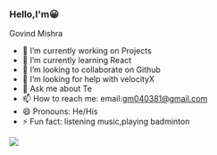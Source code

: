 ### Hello,I'm😀
Govind Mishra

- 🔭 I’m currently working on Projects
- 🌱 I’m currently learning React 
- 👯 I’m looking to collaborate on Github
- 🤔 I’m looking for help with velocityX
- 💬 Ask me about Te
- 📫 How to reach me: email:gm040381@gmail.com 
- 😄 Pronouns: He/His
- ⚡ Fun fact:  listening music,playing badminton
<img src="https://github-readme-stats.vercel.app/api?username=gov6184&&show_icons=true&title_color=ffffff&icon_color=bb2acf&text_color=daf7dc&bg_color=151515"/>

